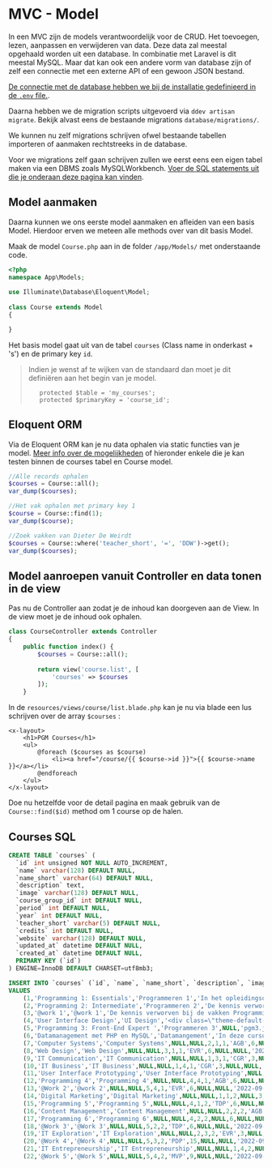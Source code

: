 # MVC - Model

In een MVC zijn de models verantwoordelijk voor de CRUD. Het toevoegen, lezen, aanpassen en verwijderen van data. Deze data zal meestal opgehaald worden uit een database. In combinatie met Laravel is dit meestal MySQL. Maar dat kan ook een andere vorm van database zijn of zelf een connectie met een externe API of een gewoon JSON bestand.

[De connectie met de database hebben we bij de installatie gedefinieerd in de `.env` file.](/laravel/laravel/databases/connecting.html).

Daarna hebben we de migration scripts uitgevoerd via `ddev artisan migrate`. Bekijk alvast eens de bestaande migrations `database/migrations/`.

We kunnen nu zelf migrations schrijven ofwel bestaande tabellen importeren of aanmaken rechtstreeks in de database.

Voor we migrations zelf gaan schrijven zullen we eerst eens een eigen tabel maken via een DBMS zoals MySQLWorkbench. [Voer de SQL statements uit die je onderaan deze pagina kan vinden](#courses-sql).

## Model aanmaken

Daarna kunnen we ons eerste model aanmaken en afleiden van een basis Model. Hierdoor erven we meteen alle methods over van dit basis Model.

Maak de model `Course.php` aan in de folder `/app/Models/` met onderstaande code.

```php
<?php
namespace App\Models;
 
use Illuminate\Database\Eloquent\Model;
 
class Course extends Model
{

}
```

Het basis model gaat uit van de tabel `courses` (Class name in onderkast + 's') en de primary key `id`.

> Indien je wenst af te wijken van de standaard dan moet je dit definiëren aan het begin van je model.
> ```
>    protected $table = 'my_courses';
>    protected $primaryKey = 'course_id';
>```

## Eloquent ORM

Via de Eloquent ORM kan je nu data ophalen via static functies van je model. [Meer info over de mogelijkheden](https://laravel.com/docs/11.x/eloquent) of hieronder enkele die je kan testen binnen de courses tabel en Course model.

```php
//Alle records ophalen
$courses = Course::all();
var_dump($courses);

//Het vak ophalen met primary key 1
$course = Course::find(1);
var_dump($course);

//Zoek vakken van Dieter De Weirdt
$courses = Course::where('teacher_short', '=', 'DDW')->get();
var_dump($courses);
```

## Model aanroepen vanuit Controller en data tonen in de view

Pas nu de Controller aan zodat je de inhoud kan doorgeven aan de View. In de view moet je de inhoud ook ophalen.

``` php
class CourseController extends Controller
{
    public function index() {
        $courses = Course::all();
        
        return view('course.list', [
            'courses' => $courses
        ]);
    }
```

In de `resources/views/course/list.blade.php` kan je nu via blade een lus schrijven over de array `$courses` :

``` blade
<x-layout>
    <h1>PGM Courses</h1>
    <ul>
        @foreach ($courses as $course)
            <li><a href="/course/{{ $course->id }}">{{ $course->name }}</a></li>
        @endforeach
    </ul>
</x-layout>
```

Doe nu hetzelfde voor de detail pagina en maak gebruik van de `Course::find($id)` method om 1 course op de halen.

## Courses SQL

``` SQL
CREATE TABLE `courses` (
  `id` int unsigned NOT NULL AUTO_INCREMENT,
  `name` varchar(128) DEFAULT NULL,
  `name_short` varchar(64) DEFAULT NULL,
  `description` text,
  `image` varchar(128) DEFAULT NULL,
  `course_group_id` int DEFAULT NULL,
  `period` int DEFAULT NULL,
  `year` int DEFAULT NULL,
  `teacher_short` varchar(5) DEFAULT NULL,
  `credits` int DEFAULT NULL,
  `website` varchar(128) DEFAULT NULL,
  `updated_at` datetime DEFAULT NULL,
  `created_at` datetime DEFAULT NULL,
  PRIMARY KEY (`id`)
) ENGINE=InnoDB DEFAULT CHARSET=utf8mb3;

INSERT INTO `courses` (`id`, `name`, `name_short`, `description`, `image`, `course_group_id`, `period`, `year`, `teacher_short`, `credits`, `website`, `updated_at`, `created_at`)
VALUES
	(1,'Programming 1: Essentials','Programmeren 1','In het opleidingsonderdeel Programming 1: Essentials leren we de basis van de programmeertaal JavaScript. Ter voorbereiding van het volgende college doorloop je een aantal LinkenIn Learning video tutorials op eigen tempo. Op deze manier kan je het college goed volgen, antwoorden op gestelde vragen en taken succesvol realiseren.\n\nJe leert eerst programmeren met als output het console venster, vervolgens leren we programmeren door visuals in de browser te genereren (via de Canvas API) en tenslotte zullen we webpagina’s manipuleren en interactief maken via JavaScript.\n\nDe Computer Programming leerlijn is de fundamentele leerlijn binnen Graduaat Programmeren. We leiden je op als een echte goede JavaScript programmeur en Front-End Developer.\n\n#','pgm1.jpg',4,1,1,'PDP',6,'https://www.pgm.gent/pgm-1/',NULL,'2022-09-28 18:40:20'),
	(2,'Programming 2: Intermediate','Programmeren 2','De kennis verworven bij de vakken Programming 1: Essentials en Web Design wordt uitgebreid met o.a. externe data inladen en vervolgens consumeren, formulieren valideren, werken met template systemen, objectgeoriënteerd programmeren, project automatiseren …','pgm2.jpg',4,2,1,'MDP',6,'https://www.pgm.gent/pgm-2/',NULL,'2022-09-28 18:40:20'),
	(3,'@work 1','@work 1','De kennis verworven bij de vakken Programming 1: Essentials, Web Design en Computer Systems wordt toegepast tijdens de realisatie van één of meerdere concrete cases.','at-work1.jpg',5,2,1,'PDP',6,'https://www.pgm.gent/at-work-1',NULL,'2022-09-28 18:40:20'),
	(4,'User Interface Design','UI Design','<div class=\"theme-default-content content__default\"><h1 id=\"ui-versus-ux\"><a href=\"#ui-versus-ux\" class=\"header-anchor\">#</a> <abbr title=\"User Interface\">UI</abbr> versus <abbr title=\"User Experience\">UX</abbr></h1> <h2 id=\"wat-is-ui\"><a href=\"#wat-is-ui\" class=\"header-anchor\">#</a> Wat is <abbr title=\"User Interface\">UI</abbr>?</h2> <p><abbr title=\"User Interface\">UI</abbr> staat voor <em>User Interface</em> (Ned. gebruikersinterface). En gaat over de mogelijke interactie die een gebruiker kan hebben met een computer (<abbr title=\"Human-Computer Interaction\">HCI</abbr>).</p> <p>Een goede interactie ontstaat wanneer:</p> <ol><li>de gebruiker (human) iets aan de computer doorgeeft (<strong>input</strong>);</li> <li>de computer deze input begrijpt en aan de slag gaat en met deze input;</li> <li>de computer een resultaat formuleert en terug geeft aan de gebruiker (<strong>output</strong>);</li> <li>de gebruiker (human) dit resultaat begrijpt.</li></ol> <p>Er zijn heel wat soorten en vormen van gebruikersinterfaces, met daarbij nog eens verschillende input- en output mogelijkheden.</p> <p>De eerste interactie die de gebruiker kon hebben met een computer was aan de hand van ponskaarten. Hierop stond data die begrepen kon worden door een computer. Later kon men rechtstreeks op de computer instructies ingeven in een commandoprompt (cmd / terminal) via een toetsenbord. Het resultaat wordt in de meeste gevallen op een scherm getoond.</p> <p><img src=\"/ui-design/images/content/punchcard.jpg\" alt=\"ponskaart\" title=\"Ponskaart input\"></p> <h3 id=\"gui\"><a href=\"#gui\" class=\"header-anchor\">#</a> <abbr title=\"Graphical User Interface\">GUI</abbr></h3> <p><abbr title=\"Graphical User Interface\">GUI</abbr> staat dan weer voor <em>Graphical User Interface</em> en gaat specifiek over de grafische weergave van een gebruikersinterface. De eerste computer met <abbr title=\"Graphical User Interface\">GUI</abbr> kwam in 1980 op de markt door Xerox. Een gebruiker kon nu interactie hebben met een computer aan de hand van knoppen, iconen, links, menu’s …</p> <iframe src=\"https://www.youtube.com/embed/6o5I20WcNUM\" width=\"560\" height=\"315\" allowfullscreen=\"allowfullscreen\" allow=\"accelerometer; autoplay; encrypted-media; gyroscope; picture-in-picture\"></iframe> <h3 id=\"andere-vormen-van-ui\"><a href=\"#andere-vormen-van-ui\" class=\"header-anchor\">#</a> Andere vormen van <abbr title=\"User Interface\">UI</abbr></h3> <p>Momenteel hebben we als gebruikers ook reeds interactie met een computer via een <abbr title=\"Voice User Interface\">VUI</abbr>. Denk maar aan de komst van Siri in Apple HomePod, Alexa en de Google Home speakers.</p> <p>Ook kunnen we via Gestural <abbr title=\"User Interface\">UI</abbr> interactie hebben (Gesture = gebaar). Voorbeelden hiervan zijn de Xbox kinect.</p> <iframe src=\"https://www.youtube.com/embed/QjjkqBLRALo\" width=\"560\" height=\"315\" allowfullscreen=\"allowfullscreen\" allow=\"accelerometer; autoplay; encrypted-media; gyroscope; picture-in-picture\"></iframe> <h3 id=\"toekomst\"><a href=\"#toekomst\" class=\"header-anchor\">#</a> Toekomst</h3> <p>In de (nabije) toekomst zullen er nog meer manieren van interactie bijkomen. Dan denken we bijvoorbeeld aan interactie via …</p> <ul><li>het samentrekken van spieren (bionische arm);</li> <li>het interpreteren van de emotie van een gebruiker (aan de hand van gezicht en emotie herkenning);</li> <li>hersenactiviteit (Brain-computer interface of <abbr title=\"Brain-Computer Interface\">BCI</abbr>);</li> <li>…</li></ul> <h2 id=\"wat-is-ux\"><a href=\"#wat-is-ux\" class=\"header-anchor\">#</a> Wat is <abbr title=\"User Experience\">UX</abbr>?</h2> <p>Er zijn heel wat delen binnen het <abbr title=\"Human-Computer Interaction\">HCI</abbr>-process waar een foute interpretatie kan zijn van input, output … die dan frustratie opwekken bij de gebruiker. Wat dus een slechte <abbr title=\"User Experience\">UX</abbr> is.</p> <p>De <strong>User Experience</strong> (<abbr title=\"User Experience\">UX</abbr>) gaan dus over de gebruikersbeleving. Hoe ervaart de gebruiker de interactie met een product of dienst. Op zich staat dit los van de <abbr title=\"Human-Computer Interaction\">HCI</abbr>. Je kan bijvoorbeeld ook een goede gebruikersbeleving hebben met de infobalie van een gemeente.</p> <h2 id=\"ux-designer-vs-ui-designer\"><a href=\"#ux-designer-vs-ui-designer\" class=\"header-anchor\">#</a> <abbr title=\"User Experience\">UX</abbr> designer vs <abbr title=\"User Interface\">UI</abbr> designer</h2> <p>Een <abbr title=\"User Experience\">UX</abbr> designer is dus vooral bezit met het onderzoek naar wat de gebruiker wil bereiken en hoe dit op een zo efficiënt mogelijke manier kan.</p> <p>Een <abbr title=\"User Interface\">UI</abbr> designer ontwerp dus de interface. Bij een webdesigner gaat het dus over het grafisch ontwerp van de website</p> <p>In dit vak gaan we leren om een gebruiksvriendelijke <abbr title=\"User Interface\">UI</abbr> te maken met een goede <abbr title=\"User Experience\">UX</abbr>. Indien deze <abbr title=\"User Interface\">UI</abbr> dan ook nog eens mooi is qua design. Dan kan dit de <abbr title=\"User Experience\">UX</abbr> alleen maar verhogen.</p></div>','uidesign.jpg',3,2,1,'DDW',6,NULL,NULL,'2022-09-28 18:40:20'),
	(5,'Programming 3: Front-End Expert ','Programmeren 3',NULL,'pgm3.jpg',4,3,1,'FRG',6,NULL,NULL,'2022-09-28 18:40:20'),
	(6,'Datamanagement met PHP en MySQL','Datamangement','In deze cursus leren jullie back-end development aan de hand van PHP en MySQL. Nog steeds een veel gebruikte technologie in webdevelopment.','datamangement.jpg',2,1,2,'DDW',6,'https://github.com/pgmgent/datamanagment_2022_23',NULL,'2022-09-28 18:40:20'),
	(7,'Computer Systems','Computer Systems',NULL,NULL,2,1,1,'AGB',6,NULL,NULL,'2022-09-28 18:40:20'),
	(8,'Web Design','Web Design',NULL,NULL,3,1,1,'EVR',6,NULL,NULL,'2022-09-28 18:40:20'),
	(9,'IT Communication','IT Communication',NULL,NULL,1,3,1,'CGR',3,NULL,NULL,'2022-09-28 18:40:20'),
	(10,'IT Business','IT Business',NULL,NULL,1,4,1,'CGR',3,NULL,NULL,'2022-09-28 18:40:20'),
	(11,'User Interface Prototyping','User Interface Prototyping',NULL,NULL,3,3,1,'MVP',6,NULL,NULL,'2022-09-28 18:40:20'),
	(12,'Programming 4','Programming 4',NULL,NULL,4,4,1,'AGB',6,NULL,NULL,'2022-09-28 18:40:20'),
	(13,'@Work 2','@work 2',NULL,NULL,5,4,1,'EVR',6,NULL,NULL,'2022-09-28 18:40:20'),
	(14,'Digital Marketing','Digital Marketing',NULL,NULL,1,1,2,NULL,3,NULL,NULL,'2022-09-28 18:40:20'),
	(15,'Programming 5','Programming 5',NULL,NULL,4,1,2,'TDP',6,NULL,NULL,'2022-09-28 18:40:20'),
	(16,'Content Management','Content Management',NULL,NULL,2,2,2,'AGB',6,NULL,NULL,'2022-09-28 18:40:20'),
	(17,'Programming 6','Programming 6',NULL,NULL,4,2,2,NULL,6,NULL,NULL,'2022-09-28 18:40:20'),
	(18,'@Work 3','@Work 3',NULL,NULL,5,2,2,'TDP',6,NULL,NULL,'2022-09-28 18:40:20'),
	(19,'IT Exploration','IT Exploration',NULL,NULL,2,3,2,'EVR',3,NULL,NULL,'2022-09-28 18:40:20'),
	(20,'@Work 4','@Work 4',NULL,NULL,5,3,2,'PDP',15,NULL,NULL,'2022-09-28 18:40:20'),
	(21,'IT Entrepreneurship','IT Entrepreneurship',NULL,NULL,1,4,2,NULL,3,NULL,NULL,'2022-09-28 18:40:20'),
	(22,'@Work 5','@Work 5',NULL,NULL,5,4,2,'MVP',9,NULL,NULL,'2022-09-28 18:40:20');

```
